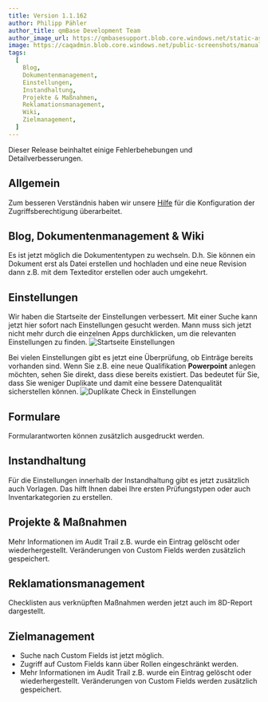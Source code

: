 ```yaml
---
title: Version 1.1.162
author: Philipp Pähler
author_title: qmBase Development Team
author_image_url: https://qmbasesupport.blob.core.windows.net/static-assets/img/persons/paehler_round.png
image: https://caqadmin.blob.core.windows.net/public-screenshots/manual-screenshots/IdeaCategoryTemplate%202021-10-21%20151116.png
tags:
  [
    Blog,
    Dokumentenmanagement,
    Einstellungen,
    Instandhaltung,
    Projekte & Maßnahmen,
    Reklamationsmanagement,
    Wiki,
    Zielmanagement,
  ]
---
```


Dieser Release beinhaltet einige Fehlerbehebungen und Detailverbesserungen.

<!--truncate-->

## Allgemein

Zum besseren Verständnis haben wir unsere [Hilfe](/docs/faqs/56/) für die Konfiguration der Zugriffsberechtigung überarbeitet.

## Blog, Dokumentenmanagement & Wiki

Es ist jetzt möglich die Dokumententypen zu wechseln. D.h. Sie können ein Dokument erst als Datei erstellen und hochladen und eine neue Revision dann z.B. mit dem Texteditor erstellen oder auch umgekehrt.

## Einstellungen

Wir haben die Startseite der Einstellungen verbessert. Mit einer Suche kann jetzt hier sofort nach Einstellungen gesucht werden.
Mann muss sich jetzt nicht mehr durch die einzelnen Apps durchklicken, um die relevanten Einstellungen zu finden.
![Startseite Einstellungen](https://caqadmin.blob.core.windows.net/public-screenshots/manual-screenshots/Screenshot%202021-12-18%20Settings_HomePage.png)

Bei vielen Einstellungen gibt es jetzt eine Überprüfung, ob Einträge bereits vorhanden sind. Wenn Sie z.B. eine neue Qualifikation **Powerpoint** anlegen möchten, sehen Sie direkt, dass diese bereits existiert.
Das bedeutet für Sie, dass Sie weniger Duplikate und damit eine bessere Datenqualität sicherstellen können.
![Duplikate Check in Einstellungen](https://caqadmin.blob.core.windows.net/public-screenshots/manual-screenshots/Screenshot%202021-12-18%20Setting_Duplicates.png)

## Formulare

Formularantworten können zusätzlich ausgedruckt werden.

## Instandhaltung

Für die Einstellungen innerhalb der Instandhaltung gibt es jetzt zusätzlich auch Vorlagen. Das hilft Ihnen dabei Ihre ersten Prüfungstypen oder auch Inventarkategorien zu erstellen.

## Projekte & Maßnahmen

Mehr Informationen im Audit Trail z.B. wurde ein Eintrag gelöscht oder wiederhergestellt. Veränderungen von Custom Fields werden zusätzlich gespeichert.

## Reklamationsmanagement

Checklisten aus verknüpften Maßnahmen werden jetzt auch im 8D-Report dargestellt.

## Zielmanagement

- Suche nach Custom Fields ist jetzt möglich.
- Zugriff auf Custom Fields kann über Rollen eingeschränkt werden.
- Mehr Informationen im Audit Trail z.B. wurde ein Eintrag gelöscht oder wiederhergestellt. Veränderungen von Custom Fields werden zusätzlich gespeichert.
